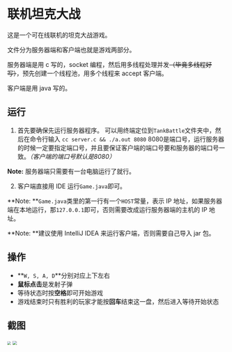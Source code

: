 # 联机坦克大战
这是一个可在线联机的坦克大战游戏。

文件分为服务器端和客户端也就是游戏两部分。

服务器端是用 c 写的，socket 编程，然后用多线程处理并发~~（毕竟多线程好写）~~，预先创建一个线程池，用多个线程来 accept 客户端。

客户端是用 java 写的。

## 运行
1. 首先要确保先运行服务器程序。
可以用终端定位到`TankBattle`文件夹中，然后在命令行输入
`cc server.c && ./a.out 8080`
8080是端口号，运行服务器的时候一定要指定端口号，并且要保证客户端的端口号要和服务器的端口号一致。*（客户端的端口号默认是8080）*

**Note:** 服务器端只需要有一台电脑运行了就行。

2. 客户端直接用 IDE 运行`Game.java`即可。

**Note: **`Game.java`类里的第一行有一个`HOST`常量，表示 IP 地址，如果服务器端在本地运行，那`127.0.0.1`即可，否则需要改成运行服务器端的主机的 IP 地址。

**Note: **建议使用 IntelliJ IDEA 来运行客户端，否则需要自己导入 jar 包。

## 操作
* **`W, S, A, D`**分别对应上下左右
* **鼠标点击**是发射子弹
* 等待状态时按**空格**即可开始游戏
* 游戏结束时只有胜利的玩家才能按**回车**结束这一盘，然后进入等待开始状态

## 截图

<img src=https://tva1.sinaimg.cn/large/007S8ZIlgy1ge2ktycw7hj30pk0hk7wi.jpg style="zoom:50%">

<img src=https://tva1.sinaimg.cn/large/007S8ZIlgy1ge2kyyrbgnj30kg0e2e81.jpg style="zoom:60%">